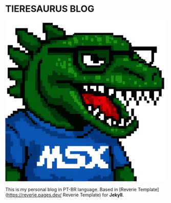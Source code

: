 # TIERESAURUS BLOG

![Tieresaurus](/images/tieresaurus_pixel.png)

This is my personal blog in PT-BR language. Based in [Reverie Template] (https://reverie.pages.dev/ Reverie Template) for **Jekyll**.

